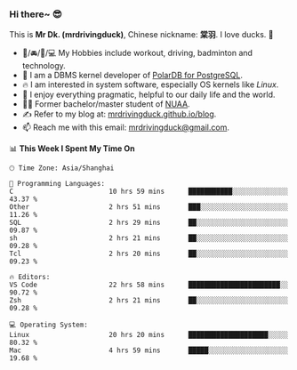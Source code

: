 ### Hi there~ 😎

This is **Mr Dk. (mrdrivingduck)**, Chinese nickname: **棠羽**. I love ducks. 🦆

- 💪/🚘/🏸/💻 My Hobbies include workout, driving, badminton and technology.
- 🍊 I am a DBMS kernel developer of [PolarDB for PostgreSQL](https://github.com/ApsaraDB/PolarDB-for-PostgreSQL).
- 🔥 I am interested in system software, especially OS kernels like *Linux*.
- 🔧 I enjoy everything pragmatic, helpful to our daily life and the world.
- 👨‍🎓 Former bachelor/master student of [NUAA](https://en.wikipedia.org/wiki/Nanjing_University_of_Aeronautics_and_Astronautics).
- ✍ Refer to my blog at: [mrdrivingduck.github.io/blog](https://mrdrivingduck.github.io/blog/).
- 📫 Reach me with this email: [mrdrivingduck@gmail.com](mailto:mrdrivingduck@gmail.com).

<!--START_SECTION:waka-->
📊 **This Week I Spent My Time On** 

```text
🕑︎ Time Zone: Asia/Shanghai

💬 Programming Languages: 
C                        10 hrs 59 mins      ███████████░░░░░░░░░░░░░░   43.37 % 
Other                    2 hrs 51 mins       ███░░░░░░░░░░░░░░░░░░░░░░   11.26 % 
SQL                      2 hrs 29 mins       ██░░░░░░░░░░░░░░░░░░░░░░░   09.87 % 
sh                       2 hrs 21 mins       ██░░░░░░░░░░░░░░░░░░░░░░░   09.28 % 
Tcl                      2 hrs 20 mins       ██░░░░░░░░░░░░░░░░░░░░░░░   09.23 % 

🔥 Editors: 
VS Code                  22 hrs 58 mins      ███████████████████████░░   90.72 % 
Zsh                      2 hrs 21 mins       ██░░░░░░░░░░░░░░░░░░░░░░░   09.28 % 

💻 Operating System: 
Linux                    20 hrs 20 mins      ████████████████████░░░░░   80.32 % 
Mac                      4 hrs 59 mins       █████░░░░░░░░░░░░░░░░░░░░   19.68 % 
```


<!--END_SECTION:waka-->

<!-- ![Mr Dk.'s GitHub Stats](https://github-readme-stats.vercel.app/api?username=mrdrivingduck&count_private&show_icons=true&theme=buefy) -->

<!-- ![Most Used Languages](https://github-readme-stats.vercel.app/api/top-langs/?username=mrdrivingduck&exclude_repo=mips32-CPU,snort-tcp-socket&theme=buefy&layout=compact&langs_count=10) -->


<!--
**mrdrivingduck/mrdrivingduck** is a ✨ _special_ ✨ repository because its `README.md` (this file) appears on your GitHub profile.

Here are some ideas to get you started:

- 🔭 I’m currently working on ...
- 🌱 I’m currently learning ...
- 👯 I’m looking to collaborate on ...
- 🤔 I’m looking for help with ...
- 💬 Ask me about ...
- 📫 How to reach me: ...
- 😄 Pronouns: ...
- ⚡ Fun fact: ...
-->
